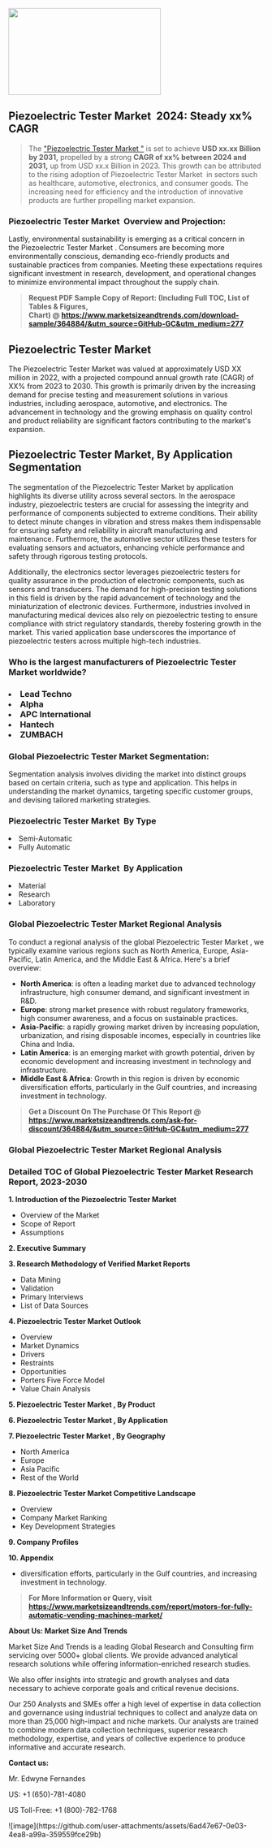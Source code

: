 <p><img class="alignnone size-medium wp-image-20088" src="https://ffe5etoiles.com/wp-content/uploads/2024/12/MST1-300x171.png" alt="" width="300" height="171" /></p><h2 id="ember46" class="ember-view reader-text-block__heading-2">Piezoelectric Tester Market &nbsp;2024: Steady&nbsp;xx% CAGR</h2><blockquote id="ember47" class="ember-view reader-text-block__blockquote">The&nbsp;<a class="app-aware-link " href="https://www.marketsizeandtrends.com/download-sample/364884/&utm_source=GitHub-GC&utm_medium=277" target="_blank" data-test-app-aware-link="">"Piezoelectric Tester Market "</a>&nbsp;is set to achieve&nbsp;<strong>USD&nbsp;xx.xx&nbsp;Billion by 2031,</strong>&nbsp;propelled by a strong&nbsp;<strong>CAGR of&nbsp;xx% between 2024 and 2031,</strong>&nbsp;up from USD xx.x Billion in 2023. This growth can be attributed to the rising adoption of&nbsp;Piezoelectric Tester Market &nbsp;in sectors such as healthcare, automotive, electronics, and consumer goods. The increasing need for efficiency and the introduction of innovative products are further propelling market expansion.</blockquote><h3 id="ember48" class="ember-view reader-text-block__heading-3">Piezoelectric Tester Market &nbsp;Overview and Projection:</h3><p id="ember49" class="ember-view reader-text-block__paragraph">Lastly, environmental sustainability is emerging as a critical concern in the&nbsp;Piezoelectric Tester Market . Consumers are becoming more environmentally conscious, demanding eco-friendly products and sustainable practices from companies. Meeting these expectations requires significant investment in research, development, and operational changes to minimize environmental impact throughout the supply chain.</p><blockquote id="ember50" class="ember-view reader-text-block__blockquote"><strong>Request PDF Sample Copy of Report: (Including Full TOC, List of Tables &amp; Figures, Chart)&nbsp;@&nbsp;<strong><a href="https://www.marketsizeandtrends.com/download-sample/364884/&utm_source=GitHub-GC&utm_medium=277" target="_blank">https://www.marketsizeandtrends.com/download-sample/364884/&utm_source=GitHub-GC&utm_medium=277</a></strong></strong></blockquote><h3 class=""> <h2>Piezoelectric Tester Market</h2><p>The Piezoelectric Tester Market was valued at approximately USD XX million in 2022, with a projected compound annual growth rate (CAGR) of XX% from 2023 to 2030. This growth is primarily driven by the increasing demand for precise testing and measurement solutions in various industries, including aerospace, automotive, and electronics. The advancement in technology and the growing emphasis on quality control and product reliability are significant factors contributing to the market's expansion.</p><h2>Piezoelectric Tester Market, By Application Segmentation</h2><p>The segmentation of the Piezoelectric Tester Market by application highlights its diverse utility across several sectors. In the aerospace industry, piezoelectric testers are crucial for assessing the integrity and performance of components subjected to extreme conditions. Their ability to detect minute changes in vibration and stress makes them indispensable for ensuring safety and reliability in aircraft manufacturing and maintenance. Furthermore, the automotive sector utilizes these testers for evaluating sensors and actuators, enhancing vehicle performance and safety through rigorous testing protocols.</p><p>Additionally, the electronics sector leverages piezoelectric testers for quality assurance in the production of electronic components, such as sensors and transducers. The demand for high-precision testing solutions in this field is driven by the rapid advancement of technology and the miniaturization of electronic devices. Furthermore, industries involved in manufacturing medical devices also rely on piezoelectric testing to ensure compliance with strict regulatory standards, thereby fostering growth in the market. This varied application base underscores the importance of piezoelectric testers across multiple high-tech industries.</p></h3><h3 id="" class="">Who is the largest manufacturers of&nbsp;Piezoelectric Tester Market  worldwide?</h3><h3 class=""></Li><Li>Lead Techno</Li><Li> Alpha</Li><Li> APC International</Li><Li> Hantech</Li><Li> ZUMBACH</h3><h3 id="ember53" class="ember-view reader-text-block__heading-3">Global&nbsp;Piezoelectric Tester Market  Segmentation:</h3><p id="ember54" class="ember-view reader-text-block__paragraph">Segmentation analysis involves dividing the market into distinct groups based on certain criteria, such as type and application. This helps in understanding the market dynamics, targeting specific customer groups, and devising tailored marketing strategies.</p><h3 id="" class="">Piezoelectric Tester Market &nbsp;By Type</h3><p></Li><Li>Semi-Automatic</Li><Li> Fully Automatic</p><h3 id="" class="">Piezoelectric Tester Market &nbsp;By Application</h3><p class=""></Li><Li>Material</Li><Li> Research</Li><Li> Laboratory</p><h3 id="ember62" class="ember-view reader-text-block__heading-3">Global Piezoelectric Tester Market  Regional Analysis</h3><p id="ember63" class="ember-view reader-text-block__paragraph">To conduct a regional analysis of the global Piezoelectric Tester Market , we typically examine various regions such as North America, Europe, Asia-Pacific, Latin America, and the Middle East &amp; Africa. Here's a brief overview:</p><ul><li><strong>North America</strong>: is often a leading market due to advanced technology infrastructure, high consumer demand, and significant investment in R&amp;D.</li><li><strong>Europe</strong>: strong market presence with robust regulatory frameworks, high consumer awareness, and a focus on sustainable practices.</li><li><strong>Asia-Pacific</strong>: a rapidly growing market driven by increasing population, urbanization, and rising disposable incomes, especially in countries like China and India.</li><li><strong>Latin America</strong>: is an emerging market with growth potential, driven by economic development and increasing investment in technology and infrastructure.</li><li><strong>Middle East &amp; Africa</strong>: Growth in this region is driven by economic diversification efforts, particularly in the Gulf countries, and increasing investment in technology.</li></ul><blockquote id="ember61" class="ember-view reader-text-block__blockquote"><strong>Get a Discount On The Purchase Of This Report @ <strong><a href="https://html-cleaner.com/" target="">https://www.marketsizeandtrends.com/ask-for-discount/364884/&utm_source=GitHub-GC&utm_medium=277</a></strong></strong></blockquote><h3 id="ember62" class="ember-view reader-text-block__heading-3">Global Piezoelectric Tester Market  Regional Analysis</h3><h3 id="" class="">Detailed TOC of Global Piezoelectric Tester Market  Research Report, 2023-2030</h3><p id="" class=""><strong>1. Introduction of the Piezoelectric Tester Market </strong></p><ul><li>Overview of the Market</li><li>Scope of Report</li><li>Assumptions</li></ul><p id="" class=""><strong>2. Executive Summary</strong></p><p id="" class=""><strong>3. Research Methodology of Verified Market Reports</strong></p><ul><li>Data Mining</li><li>Validation</li><li>Primary Interviews</li><li>List of Data Sources</li></ul><p id="" class=""><strong>4. Piezoelectric Tester Market  Outlook</strong></p><ul><li>Overview</li><li>Market Dynamics</li><li>Drivers</li><li>Restraints</li><li>Opportunities</li><li>Porters Five Force Model</li><li>Value Chain Analysis</li></ul><p id="" class=""><strong>5. Piezoelectric Tester Market , By Product</strong></p><p id="" class=""><strong>6. Piezoelectric Tester Market , By Application</strong></p><p id="" class=""><strong>7. Piezoelectric Tester Market , By Geography</strong></p><ul><li>North America</li><li>Europe</li><li>Asia Pacific</li><li>Rest of the World</li></ul><p id="" class=""><strong>8. Piezoelectric Tester Market  Competitive Landscape</strong></p><ul><li>Overview</li><li>Company Market Ranking</li><li>Key Development Strategies</li></ul><p id="" class=""><strong>9. Company Profiles</strong></p><p id="" class=""><strong>10. Appendix</strong></p><ul><li>diversification efforts, particularly in the Gulf countries, and increasing investment in technology.</li></ul><blockquote id="ember65" class="ember-view reader-text-block__blockquote"><strong>For More Information or Query, visit <strong><strong><a href="https://html-cleaner.com/" target="">https://www.marketsizeandtrends.com/report/motors-for-fully-automatic-vending-machines-market/</a></strong></strong></strong></blockquote><p id="" class=""><strong>About Us: Market Size And Trends</strong></p><p id="" class="">Market Size And Trends is a leading Global Research and Consulting firm servicing over 5000+ global clients. We provide advanced analytical research solutions while offering information-enriched research studies.</p><p id="" class="">We also offer insights into strategic and growth analyses and data necessary to achieve corporate goals and critical revenue decisions.</p><p id="" class="">Our 250 Analysts and SMEs offer a high level of expertise in data collection and governance using industrial techniques to collect and analyze data on more than 25,000 high-impact and niche markets. Our analysts are trained to combine modern data collection techniques, superior research methodology, expertise, and years of collective experience to produce informative and accurate research.</p><p id="" class=""><strong>Contact us:</strong></p><p id="" class="">Mr. Edwyne Fernandes</p><p id="" class="">US: +1 (650)-781-4080</p><p id="" class="">US Toll-Free: +1 (800)-782-1768</p>
![image](https://github.com/user-attachments/assets/6ad47e67-0e03-4ea8-a99a-359559fce29b)
